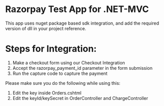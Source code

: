 # Razorpay Test App for .NET-MVC

This app uses nuget package based sdk integration, and add the required version of dll in your project reference.

# Steps for Integration:
1. Make a checkout form using our Checkout Integration
2. Accept the razorpay_payment_id parameter in the form submission
3. Run the capture code to capture the payment

Please make sure you do the following while using this:
1. Edit the key inside Orders.cshtml
2. Edit the keyId/keySecret in OrderController and ChargeController
